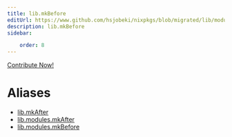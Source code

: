 ```yaml
---
title: lib.mkBefore
editUrl: https://www.github.com/hsjobeki/nixpkgs/blob/migrated/lib/modules.nix#L1042C23
description: lib.mkBefore
sidebar:

    order: 8
---
```


<a href="https://www.github.com/hsjobeki/nixpkgs/blob/migrated/lib/modules.nix#L1042C23">Contribute Now!</a>


# Aliases

- [lib.mkAfter](/nix-doc-comments/reference/lib/lib-mkafter)
- [lib.modules.mkAfter](/nix-doc-comments/reference/lib/modules/lib-modules-mkafter)
- [lib.modules.mkBefore](/nix-doc-comments/reference/lib/modules/lib-modules-mkbefore)


